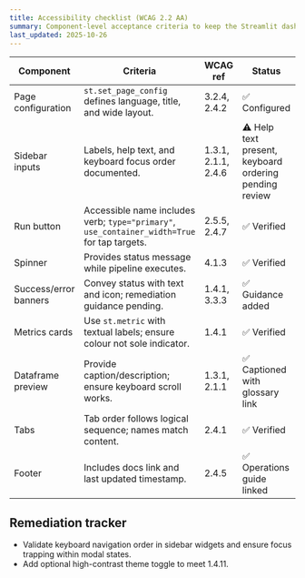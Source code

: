 ```yaml
---
title: Accessibility checklist (WCAG 2.2 AA)
summary: Component-level acceptance criteria to keep the Streamlit dashboard WCAG 2.2 AA compliant.
last_updated: 2025-10-26
---
```


| Component             | Criteria                                                                                     | WCAG ref            | Status                                                 | Evidence                                                                          |
| --------------------- | -------------------------------------------------------------------------------------------- | ------------------- | ------------------------------------------------------ | --------------------------------------------------------------------------------- |
| Page configuration    | `st.set_page_config` defines language, title, and wide layout.                               | 3.2.4, 2.4.2        | ✅ Configured                                          | `apps/data-platform/hotpass/dashboard.py` lines 41-46                             |
| Sidebar inputs        | Labels, help text, and keyboard focus order documented.                                      | 1.3.1, 2.1.1, 2.4.6 | ⚠️ Help text present, keyboard ordering pending review | `tests/accessibility/test_dashboard_accessibility.py`                             |
| Run button            | Accessible name includes verb; `type="primary"`, `use_container_width=True` for tap targets. | 2.5.5, 2.4.7        | ✅ Verified                                            | Accessibility tests                                                               |
| Spinner               | Provides status message while pipeline executes.                                             | 4.1.3               | ✅ Verified                                            | `apps/data-platform/hotpass/dashboard.py`                                         |
| Success/error banners | Convey status with text and icon; remediation guidance pending.                              | 1.4.1, 3.3.3        | ✅ Guidance added                                      | `tests/test_dashboard.py::test_dashboard_main_runs_pipeline_and_persists_history` |
| Metrics cards         | Use `st.metric` with textual labels; ensure colour not sole indicator.                       | 1.4.1               | ✅ Verified                                            | Manual review                                                                     |
| Dataframe preview     | Provide caption/description; ensure keyboard scroll works.                                   | 1.3.1, 2.1.1        | ✅ Captioned with glossary link                        | `tests/test_dashboard.py::test_dashboard_main_runs_pipeline_and_persists_history` |
| Tabs                  | Tab order follows logical sequence; names match content.                                     | 2.4.1               | ✅ Verified                                            | Accessibility tests                                                               |
| Footer                | Includes docs link and last updated timestamp.                                               | 2.4.5               | ✅ Operations guide linked                             | `tests/test_dashboard.py::test_dashboard_main_runs_pipeline_and_persists_history` |

## Remediation tracker

- Validate keyboard navigation order in sidebar widgets and ensure focus trapping within modal states.
- Add optional high-contrast theme toggle to meet 1.4.11.
